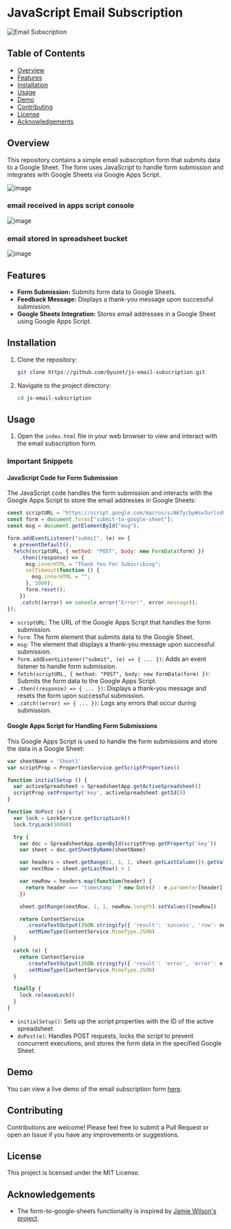 # JavaScript Email Subscription

![Email Subscription](https://img.shields.io/badge/Email%20Subscription-JavaScript-blue)

## Table of Contents
- [Overview](#overview)
- [Features](#features)
- [Installation](#installation)
- [Usage](#usage)
- [Demo](#demo)
- [Contributing](#contributing)
- [License](#license)
- [Acknowledgements](#acknowledgements)

## Overview

This repository contains a simple email subscription form that submits data to a Google Sheet. The form uses JavaScript to handle form submission and integrates with Google Sheets via Google Apps Script.

![image](https://github.com/user-attachments/assets/38d2753e-4c31-4b7d-92ae-42736e21028b)



### email received in apps script console
![image](https://github.com/user-attachments/assets/611de4c7-0b77-45e8-9fa8-709e28f8abd7)
### email stored in spreadsheet bucket
![image](https://github.com/user-attachments/assets/b6b64e5b-8d4b-4e57-9d59-501a816a70e3)

## Features

- **Form Submission:** Submits form data to Google Sheets.
- **Feedback Message:** Displays a thank-you message upon successful submission.
- **Google Sheets Integration:** Stores email addresses in a Google Sheet using Google Apps Script.

## Installation

1. Clone the repository:
    ```bash
    git clone https://github.com/Qyuzet/js-email-subscription.git
    ```
2. Navigate to the project directory:
    ```bash
    cd js-email-subscription
    ```

## Usage

1. Open the `index.html` file in your web browser to view and interact with the email subscription form.

### Important Snippets

#### JavaScript Code for Form Submission

The JavaScript code handles the form submission and interacts with the Google Apps Script to store the email addresses in Google Sheets:

```javascript
const scriptURL = "https://script.google.com/macros/s/AKfycbyWsv3urlsd9-fF6raH_SPf4zwFsJJmJX0JVTUfreFROMzjSfRRUVh8wgQ9gfZ5ZHqmqg/exec";
const form = document.forms["submit-to-google-sheet"];
const msg = document.getElementById("msg");

form.addEventListener("submit", (e) => {
  e.preventDefault();
  fetch(scriptURL, { method: "POST", body: new FormData(form) })
    .then((response) => {
      msg.innerHTML = "Thank You For Subscribing";
      setTimeout(function () {
        msg.innerHTML = "";
      }, 5000);
      form.reset();
    })
    .catch((error) => console.error("Error!", error.message));
});
```

- `scriptURL`: The URL of the Google Apps Script that handles the form submission.
- `form`: The form element that submits data to the Google Sheet.
- `msg`: The element that displays a thank-you message upon successful submission.
- `form.addEventListener("submit", (e) => { ... })`: Adds an event listener to handle form submission.
- `fetch(scriptURL, { method: "POST", body: new FormData(form) })`: Submits the form data to the Google Apps Script.
- `.then((response) => { ... })`: Displays a thank-you message and resets the form upon successful submission.
- `.catch((error) => { ... })`: Logs any errors that occur during submission.

#### Google Apps Script for Handling Form Submissions

This Google Apps Script is used to handle the form submissions and store the data in a Google Sheet:

```javascript
var sheetName = 'Sheet1'
var scriptProp = PropertiesService.getScriptProperties()

function initialSetup () {
  var activeSpreadsheet = SpreadsheetApp.getActiveSpreadsheet()
  scriptProp.setProperty('key', activeSpreadsheet.getId())
}

function doPost (e) {
  var lock = LockService.getScriptLock()
  lock.tryLock(10000)

  try {
    var doc = SpreadsheetApp.openById(scriptProp.getProperty('key'))
    var sheet = doc.getSheetByName(sheetName)

    var headers = sheet.getRange(1, 1, 1, sheet.getLastColumn()).getValues()[0]
    var nextRow = sheet.getLastRow() + 1

    var newRow = headers.map(function(header) {
      return header === 'timestamp' ? new Date() : e.parameter[header]
    })

    sheet.getRange(nextRow, 1, 1, newRow.length).setValues([newRow])

    return ContentService
      .createTextOutput(JSON.stringify({ 'result': 'success', 'row': nextRow }))
      .setMimeType(ContentService.MimeType.JSON)
  }

  catch (e) {
    return ContentService
      .createTextOutput(JSON.stringify({ 'result': 'error', 'error': e }))
      .setMimeType(ContentService.MimeType.JSON)
  }

  finally {
    lock.releaseLock()
  }
}
```

- `initialSetup()`: Sets up the script properties with the ID of the active spreadsheet.
- `doPost(e)`: Handles POST requests, locks the script to prevent concurrent executions, and stores the form data in the specified Google Sheet.

## Demo

You can view a live demo of the email subscription form [here](https://qyuzet.github.io/js-email-subscription/).

## Contributing

Contributions are welcome! Please feel free to submit a Pull Request or open an Issue if you have any improvements or suggestions.

## License

This project is licensed under the MIT License.

## Acknowledgements

- The form-to-google-sheets functionality is inspired by [Jamie Wilson's project](https://github.com/jamiewilson/form-to-google-sheets).
